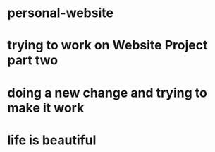 # personal-website
# trying to work on Website Project part two
# doing a new change and trying to make it work
# life is beautiful
